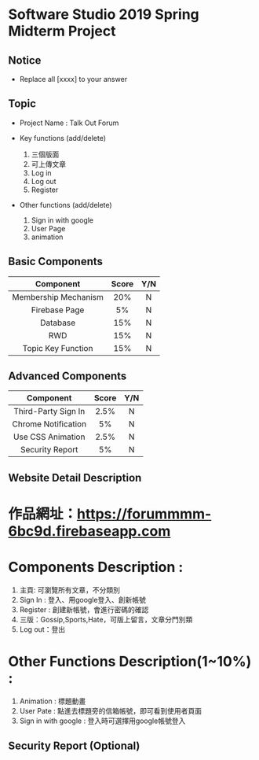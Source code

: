 # Software Studio 2019 Spring Midterm Project
## Notice
* Replace all [xxxx] to your answer

## Topic
* Project Name : Talk Out Forum
* Key functions (add/delete)
    1. 三個版面
    2. 可上傳文章
    3. Log in
    4. Log out
    5. Register
    
* Other functions (add/delete)
    1. Sign in with google
    2. User Page
    3. animation

## Basic Components
|Component|Score|Y/N|
|:-:|:-:|:-:|
|Membership Mechanism|20%|N|
|Firebase Page|5%|N|
|Database|15%|N|
|RWD|15%|N|
|Topic Key Function|15%|N|

## Advanced Components
|Component|Score|Y/N|
|:-:|:-:|:-:|
|Third-Party Sign In|2.5%|N|
|Chrome Notification|5%|N|
|Use CSS Animation|2.5%|N|
|Security Report|5%|N|

## Website Detail Description

# 作品網址：https://forummmm-6bc9d.firebaseapp.com

# Components Description : 
1. 主頁: 可瀏覽所有文章，不分類別
2. Sign In : 登入、用google登入、創新帳號
3. Register : 創建新帳號，會進行密碼的確認
4. 三版：Gossip,Sports,Hate，可版上留言，文章分門別類
5. Log out：登出

# Other Functions Description(1~10%) : 
1. Animation : 標題動畫
2. User Pate : 點進去標題旁的信箱帳號，即可看到使用者頁面
3. Sign in with google : 登入時可選擇用google帳號登入

## Security Report (Optional)
